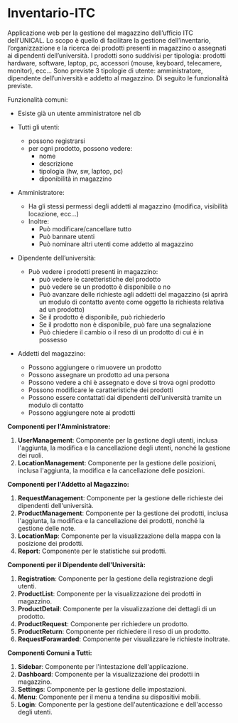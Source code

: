 # Inventario-ITC

Applicazione web per la gestione del magazzino dell’ufficio ITC dell’UNICAL.
Lo scopo è quello di facilitare la gestione dell’inventario, l’organizzazione e la ricerca dei prodotti presenti in magazzino o assegnati ai dipendenti dell’università.
I prodotti sono suddivisi per tipologia: prodotti hardware, software, laptop, pc, accessori (mouse, keyboard, telecamere, monitor), ecc…
Sono previste 3 tipologie di utente: amministratore, dipendente dell’università e addetto al magazzino. Di seguito le funzionalità previste.

Funzionalità comuni:

- Esiste già un utente amministratore nel db
- Tutti gli utenti:
  - possono registrarsi
  - per ogni prodotto, possono vedere:
    - nome
    - descrizione
    - tipologia (hw, sw, laptop, pc)
    - diponibilità in magazzino

- Amministratore:
  - Ha gli stessi permessi degli addetti al magazzino (modifica, visibilità locazione, ecc…)
  - Inoltre:
    - Può modificare/cancellare tutto
    - Può bannare utenti
    - Può nominare altri utenti come addetto al magazzino

- Dipendente dell’università:
  - Può vedere i prodotti presenti in magazzino:
    - può vedere le caretteristiche del prodotto
    - può vedere se un prodotto è disponibile o no
    - Può avanzare delle richieste agli addetti del magazzino (si aprirà un modulo di contatto avente come oggetto la richiesta relativa ad un prodotto)
    - Se il prodotto è disponibile, può richiederlo
    - Se il prodotto non è disponibile, può fare una segnalazione
    - Può chiedere il cambio o il reso di un prodotto di cui è in possesso

- Addetti del magazzino:
  - Possono aggiungere o rimuovere un prodotto
  - Possono assegnare un prodotto ad una persona
  - Possono vedere a chi è assegnato e dove si trova ogni prodotto
  - Possono modificare le caratteristiche dei prodotti
  - Possono essere contattati dai dipendenti dell’università tramite un modulo di contatto
  - Possono aggiungere note ai prodotti

**Componenti per l'Amministratore:**

1. **UserManagement**: Componente per la gestione degli utenti, inclusa l'aggiunta, la modifica e la cancellazione degli utenti, nonché la gestione dei ruoli.
2. **LocationManagement**: Componente per la gestione delle posizioni, inclusa l'aggiunta, la modifica e la cancellazione delle posizioni.

**Componenti per l'Addetto al Magazzino:**

1. **RequestManagement**: Componente per la gestione delle richieste dei dipendenti dell'università.
2. **ProductManagement**: Componente per la gestione dei prodotti, inclusa l'aggiunta, la modifica e la cancellazione dei prodotti, nonché la gestione delle note.
3. **LocationMap**: Componente per la visualizzazione della mappa con la posizione dei prodotti.
4. **Report**: Componente per le statistiche sui prodotti.

**Componenti per il Dipendente dell'Università:**

1. **Registration**: Componente per la gestione della registrazione degli utenti.
2. **ProductList**: Componente per la visualizzazione dei prodotti in magazzino.
3. **ProductDetail**: Componente per la visualizzazione dei dettagli di un prodotto.
4. **ProductRequest**: Componente per richiedere un prodotto.
5. **ProductReturn**: Componente per richiedere il reso di un prodotto.
6. **RequestForawarded**: Componente per visualizzare le richieste inoltrate.

**Componenti Comuni a Tutti:**

1. **Sidebar**: Componente per l'intestazione dell'applicazione.
2. **Dashboard**: Componente per la visualizzazione dei prodotti in magazzino.
3. **Settings**: Componente per la gestione delle impostazioni.
4. **Menu**: Componente per il menu a tendina su dispositivi mobili.
5. **Login**: Componente per la gestione dell'autenticazione e dell'accesso degli utenti.
